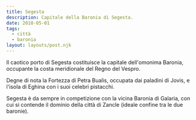 ```yaml
---
title: Segesta
description: Capitale della Baronia di Segesta.
date: 2018-05-01
tags:
  - città
  - baronia
layout: layouts/post.njk
---
```


Il caotico porto di Segesta costituisce la capitale dell'omonima Baronia, occupante la costa meridionale del Regno del Vespro.

Degne di nota la Fortezza di Petra Bualis, occupata dai paladini di Jovis, e l'isola di Eghina con i suoi celebri pistacchi.

Segesta è da sempre in competizione con la vicina Baronia di Galaria, con cui si contende il dominio della città di Zancle (ideale confine tra le due baronie).
